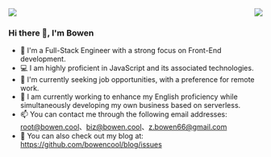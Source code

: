 <div>
<img src="https://github-readme-stats.vercel.app/api?username=bowencool&show_icons=true&count_private=true">
<img align="right" src="https://github-readme-stats.vercel.app/api/top-langs/?username=bowencool">
</div>

### Hi there 👋, I'm Bowen

<!-- - 🔭 I'm working in Hangzhou now -->
- 🦄 I'm a Full-Stack Engineer with a strong focus on Front-End development.
- 💻 I am highly proficient in JavaScript and its associated technologies.
- 🔭 I'm currently seeking job opportunities, with a preference for remote work.
- 🌱 I am currently working to enhance my English proficiency while simultaneously developing my own business based on serverless.
- 📫 You can contact me through the following email addresses: <root@bowen.cool>、<biz@bowen.cool>、<z.bowen66@gmail.com>
- 🔗 You can also check out my blog at: <https://github.com/bowencool/blog/issues>

<!-- - 😄 Pronouns: ... -->
<!-- - 👯 I’m looking to collaborate on ... -->
<!-- - 🤔 I’m looking for help with ... -->
<!-- - 💬 Ask me about ... -->
<!--
[![Readme Card](https://github-readme-stats.vercel.app/api/pin/?username=anuraghazra&repo=github-readme-stats)](https://github.com/anuraghazra/github-readme-stats)
-->
